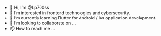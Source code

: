 - 👋 Hi, I’m @Lp700ss
- 👀 I’m interested in frontend technologies and cybersecurity.
- 🌱 I’m currently learning Flutter for Android / ios application development.
- 💞️ I’m looking to collaborate on ...
- 📫 How to reach me ...

<!---
Lp700ss/Lp700ss is a ✨ special ✨ repository because its `README.md` (this file) appears on your GitHub profile.
You can click the Preview link to take a look at your changes.
--->

